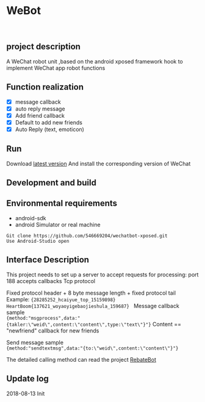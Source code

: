 # WeBot
 
## project description

A WeChat robot unit ,based on the android xposed framework hook to implement WeChat app robot functions


## Function realization

- [x] message callback
- [x] auto reply message
- [x] Add friend callback
- [x] Default to add new friends
- [x] Auto Reply (text, emoticon)

## Run

Download [latest version](https://github.com/546669204/wechatbot-xposed/releases)
And install the corresponding version of WeChat

## Development and build

## Environmental requirements

- android-sdk
- android Simulator or real machine

```
Git clone https://github.com/546669204/wechatbot-xposed.git
Use Android-Studio open
```

## Interface Description

This project needs to set up a server to accept requests for processing: port 188 accepts callbacks
Tcp protocol

Fixed protocol header + 8 byte message length + fixed protocol tail
Example: `{28285252_hcaiyue_top_15159898} HeartBoom{137621_woyaoyigebaojieshula_159687}`
 
Message callback sample  
`{method:"msgprocess",data:"{takler:\"weid\",content:\"content\",type:\"text\"}"}`
Content == "newfriend" callback for new friends

Send message sample  
`{method:"sendtextmsg",data:"{to:\"weid\",content:\"content\"}"}`


The detailed calling method can read the project [RebateBot](https://github.com/546669204/RebateBot)

## Update log

2018-08-13
Init
